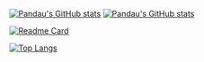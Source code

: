 [![Pandau's GitHub stats](https://github-readme-stats.vercel.app/api?username=MrFootwork&hide=stars&show_icons=true&theme=one_dark_pro#gh-dark-mode-only)](https://github.com/anuraghazra/github-readme-stats#gh-dark-mode-only)
[![Pandau's GitHub stats](https://github-readme-stats.vercel.app/api?username=MrFootwork&hide=stars&show_icons=true&theme=solarized-light#gh-light-mode-only)](https://github.com/anuraghazra/github-readme-stats#gh-light-mode-only)

[![Readme Card](https://github-readme-stats.vercel.app/api/pin/?username=MrFootwork&repo=project-asteroids&theme=bear&size_weight=0.5&count_weight=0.5&layout=donut-vertical)](https://github.com/anuraghazra/github-readme-stats)

[![Top Langs](https://github-readme-stats.vercel.app/api/top-langs/?username=MrFootwork)](https://github.com/anuraghazra/github-readme-stats)
